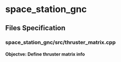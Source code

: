 # space_station_gnc

## Files Specification

### space_station_gnc/src/thruster_matrix.cpp
#### Objectve: Define thruster matrix info
